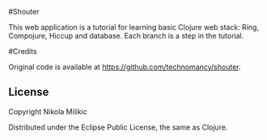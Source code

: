 #Shouter

This web application is a tutorial for learning basic Clojure web stack: Ring, Compojure, Hiccup and database. Each branch is a step in the tutorial.

#Credits

Original code is available at https://github.com/technomancy/shouter.

## License

Copyright Nikola Milikic

Distributed under the Eclipse Public License, the same as Clojure.

